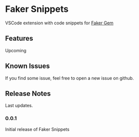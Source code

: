 # Faker Snippets

VSCode extension with code snippets for [Faker Gem](https://github.com/stympy/faker)

## Features

Upcoming

## Known Issues

If you find some issue, feel free to open a new issue on github.

## Release Notes

Last updates.

### 0.0.1

Initial release of Faker Snippets